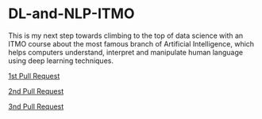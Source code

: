 # DL-and-NLP-ITMO
This is my next step towards climbing to the top of data science with an ITMO course about the most famous branch of Artificial Intelligence, which helps computers understand, interpret and manipulate human language using deep learning techniques.


[1st Pull Request](https://github.com/Vladislav-GitHub/DL-and-NLP-ITMO-course/pull/1)


[2nd Pull Request](https://github.com/Vladislav-GitHub/DL-and-NLP-ITMO-course/pull/3)


[3nd Pull Request]()
